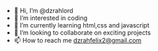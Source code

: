 - 👋 Hi, I’m @dzrahlord
- 👀 I’m interested in coding
- 🌱 I’m currently learning html,css and javascript
- 💞️ I’m looking to collaborate on exciting projects
- 📫 How to reach me dzrahfelix2@gmail.com

<!---
dzrahlord/dzrahlord is a ✨ special ✨ repository because its `README.md` (this file) appears on your GitHub profile.
You can click the Preview link to take a look at your changes.
--->

